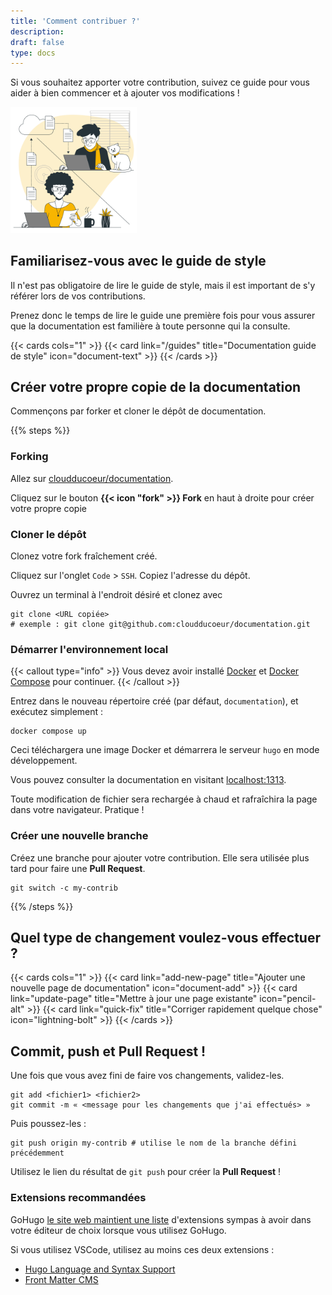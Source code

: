 ```yaml
---
title: 'Comment contribuer ?'
description:
draft: false
type: docs
---
```


Si vous souhaitez apporter votre contribution, suivez ce guide pour vous aider à bien commencer et à ajouter vos modifications !

<img src="./cdc-illustration-contribuer.png" alt="Contribuer" style="width: 40%;">

## Familiarisez-vous avec le guide de style

Il n'est pas obligatoire de lire le guide de style, mais il est important de s'y référer lors de vos contributions.

Prenez donc le temps de lire le guide une première fois pour vous assurer que la documentation est familière à toute personne qui la consulte.

{{< cards cols="1" >}}
  {{< card link="/guides" title="Documentation guide de style" icon="document-text" >}}
{{< /cards >}}

## Créer votre propre copie de la documentation

Commençons par forker et cloner le dépôt de documentation.

{{% steps %}}

### Forking

Allez sur [cloudducoeur/documentation](https://github.com/cloudducoeur/documentation).

Cliquez sur le bouton **{{< icon "fork" >}} Fork** en haut à droite pour créer votre propre copie

### Cloner le dépôt

Clonez votre fork fraîchement créé.

Cliquez sur l'onglet `Code` > `SSH`. Copiez l'adresse du dépôt.

Ouvrez un terminal à l'endroit désiré et clonez avec

```shell
git clone <URL copiée>
# exemple : git clone git@github.com:cloudducoeur/documentation.git
```

### Démarrer l'environnement local

{{< callout type="info" >}}
Vous devez avoir installé [Docker](https://docs.docker.com/engine/install/) et [Docker Compose](https://docs.docker.com/compose/install/) pour continuer.
{{< /callout >}}

Entrez dans le nouveau répertoire créé (par défaut, `documentation`), et exécutez simplement :

```shell
docker compose up
```

Ceci téléchargera une image Docker et démarrera le serveur `hugo` en mode développement.

Vous pouvez consulter la documentation en visitant [localhost:1313](http://localhost:1313).

Toute modification de fichier sera rechargée à chaud et rafraîchira la page dans votre navigateur. Pratique !

### Créer une nouvelle branche

Créez une branche pour ajouter votre contribution. Elle sera utilisée plus tard pour faire une **Pull Request**.
```Shell
git switch -c my-contrib
```

{{% /steps %}}

## Quel type de changement voulez-vous effectuer ?

{{< cards cols="1" >}}
  {{< card link="add-new-page" title="Ajouter une nouvelle page de documentation" icon="document-add" >}}
  {{< card link="update-page" title="Mettre à jour une page existante" icon="pencil-alt" >}}
  {{< card link="quick-fix" title="Corriger rapidement quelque chose" icon="lightning-bolt" >}}
{{< /cards >}}

## Commit, push et Pull Request !

Une fois que vous avez fini de faire vos changements, validez-les.

```shell
git add <fichier1> <fichier2>
git commit -m « <message pour les changements que j'ai effectués> »
```

Puis poussez-les :

```shell
git push origin my-contrib # utilise le nom de la branche défini précédemment
```

Utilisez le lien du résultat de `git push` pour créer la **Pull Request** !

### Extensions recommandées

GoHugo [le site web maintient une liste](https://gohugo.io/tools/editors/) d'extensions sympas à avoir dans votre éditeur de choix lorsque vous utilisez GoHugo.

Si vous utilisez VSCode, utilisez au moins ces deux extensions :

- [Hugo Language and Syntax Support](https://marketplace.visualstudio.com/items?itemName=budparr.language-hugo-vscode)
- [Front Matter CMS](https://marketplace.visualstudio.com/items?itemName=eliostruyf.vscode-front-matter)
